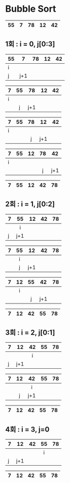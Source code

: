 
Bubble Sort  
===========  
| 55 |  7 | 78 | 12 | 42 |  
|----|:--:|:--:|:--:|:--:|  
  
  
1회 : i = 0, j[0:3]  
-------------------  
| 55 |  7 | 78 | 12 | 42 |  
|----|:--:|:--:|:--:|:--:|  
|  i |    |    |    |    |  
|  j |j+1 |    |    |    |  
  
  
| 7  | 55 | 78 | 12 | 42 |  
|----|:--:|:--:|:--:|:--:|  
|  i |    |    |    |    |  
|    | j  | j+1|    |    |  
  
  
| 7  | 55 | 78 | 12 | 42 |  
|----|:--:|:--:|:--:|:--:|  
|  i |    |    |    |    |  
|    |    | j  | j+1|    |  
  
  
| 7  | 55 | 12 | 78 | 42 |  
|----|:--:|:--:|:--:|:--:|  
|  i |    |    |    |    |  
|    |    |    | j  | j+1|  
  
  
  
| 7  | 55 | 12 | 42 | 78 |  
|----|:--:|:--:|:--:|:--:|  



2회 : i = 1, j[0:2]  
-------------------  
| 7  | 55 | 12 | 42 | 78 |  
|----|:--:|:--:|:--:|:--:|  
|    |  i |    |    |    |  
|  j |j+1 |    |    |    |  
  
  
| 7  | 55 | 12 | 42 | 78 |  
|----|:--:|:--:|:--:|:--:|  
|    |  i |    |    |    |  
|    | j  | j+1|    |    |  
  
  
| 7  | 12 | 55 | 42 | 78 |  
|----|:--:|:--:|:--:|:--:|  
|    |  i |    |    |    |  
|    |    | j  | j+1|    |  
  
  
  
| 7  | 12 | 42 | 55 | 78 |  
|----|:--:|:--:|:--:|:--:|  
  
  
3회 : i = 2, j[0:1]  
-------------------  
| 7  | 12 | 42 | 55 | 78 |  
|----|:--:|:--:|:--:|:--:|  
|    |    | i  |    |    |  
|  j |j+1 |    |    |    |  
  
  
| 7  | 12 | 42 | 55 | 78 |  
|----|:--:|:--:|:--:|:--:|  
|    |    | i  |    |    |  
|    | j  | j+1|    |    |  
  
  
| 7  | 12 | 42 | 55 | 78 |  
|----|:--:|:--:|:--:|:--:|  

  
4회 : i = 3, j=0  
-------------------  
| 7  | 12 | 42 | 55 | 78 |  
|----|:--:|:--:|:--:|:--:|  
|    |    |    |  i |    |  
|  j |j+1 |    |    |    |  
  
  
| 7  | 12 | 42 | 55 | 78 |  
|----|:--:|:--:|:--:|:--:|  

